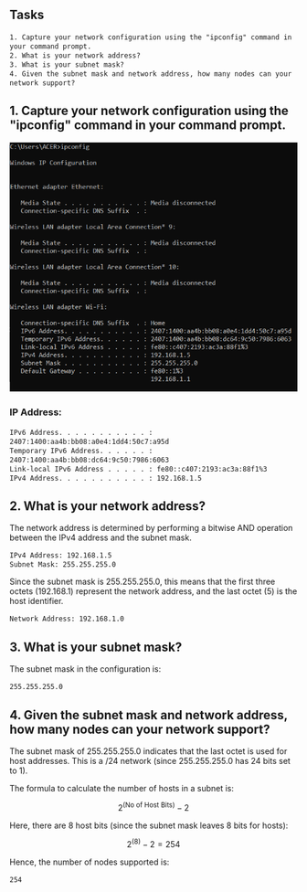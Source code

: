 ## Tasks
    1. Capture your network configuration using the "ipconfig" command in your command prompt.
    2. What is your network address?
    3. What is your subnet mask?
    4. Given the subnet mask and network address, how many nodes can your network support?

## 1. Capture your network configuration using the "ipconfig" command in your command prompt.

<img src="01.PNG">

### IP Address:

    IPv6 Address. . . . . . . . . . . : 2407:1400:aa4b:bb08:a0e4:1dd4:50c7:a95d
    Temporary IPv6 Address. . . . . . : 2407:1400:aa4b:bb08:dc64:9c50:7986:6063
    Link-local IPv6 Address . . . . . : fe80::c407:2193:ac3a:88f1%3
    IPv4 Address. . . . . . . . . . . : 192.168.1.5

## 2. What is your network address?

The network address is determined by performing a bitwise AND operation between the IPv4 address and the subnet mask.

    IPv4 Address: 192.168.1.5
    Subnet Mask: 255.255.255.0

Since the subnet mask is 255.255.255.0, this means that the first three octets (192.168.1) represent the network address, and the last octet (5) is the host identifier.

    Network Address: 192.168.1.0

## 3. What is your subnet mask?

The subnet mask in the configuration is:

    255.255.255.0

## 4. Given the subnet mask and network address, how many nodes can your network support?

The subnet mask of 255.255.255.0 indicates that the last octet is used for host addresses. This is a /24 network (since 255.255.255.0 has 24 bits set to 1).

The formula to calculate the number of hosts in a subnet is:

<div align="center">

$2^{(\text{No of Host Bits})} - 2$

</div>

Here, there are 8 host bits (since the subnet mask leaves 8 bits for hosts):

<div align="center">

$2^{(\text{8})} - 2 = 254$

</div>

Hence, the number of nodes supported is:

    254

